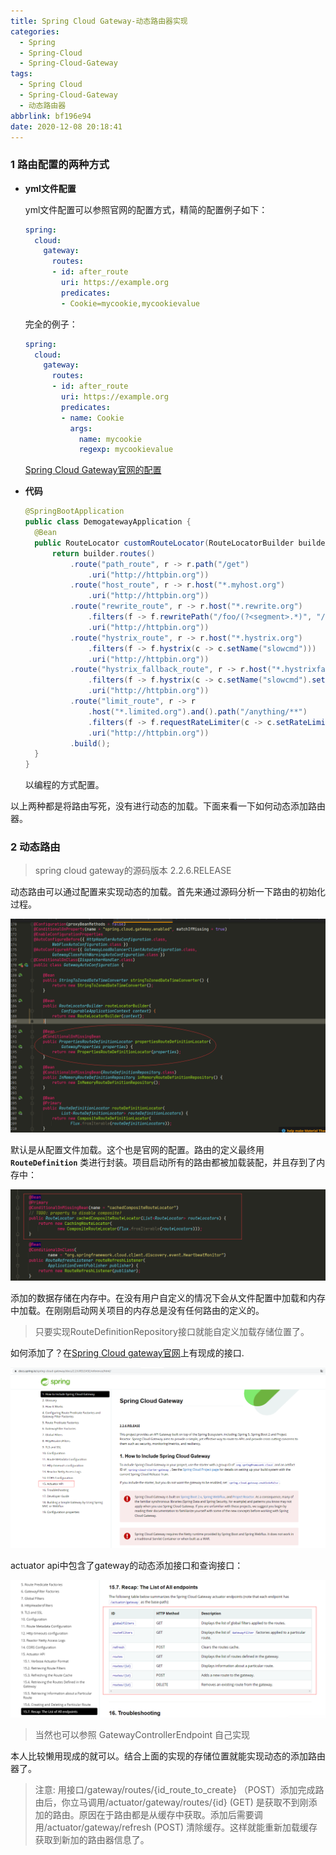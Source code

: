 ```yaml
---
title: Spring Cloud Gateway-动态路由器实现
categories:
  - Spring
  - Spring-Cloud
  - Spring-Cloud-Gateway
tags:
  - Spring Cloud
  - Spring-Cloud-Gateway
  - 动态路由器
abbrlink: bf196e94
date: 2020-12-08 20:18:41
---
```


### 1 路由配置的两种方式

- **yml文件配置**

  yml文件配置可以参照官网的配置方式，精简的配置例子如下：

  ```yaml
  spring:
    cloud:
      gateway:
        routes:
        - id: after_route
          uri: https://example.org
          predicates:
          - Cookie=mycookie,mycookievalue
  ```

  完全的例子：

  ```yaml
  spring:
    cloud:
      gateway:
        routes:
        - id: after_route
          uri: https://example.org
          predicates:
          - name: Cookie
            args:
              name: mycookie
              regexp: mycookievalue
  ```

  [Spring Cloud Gateway官网的配置](https://docs.spring.io/spring-cloud-gateway/docs/2.2.5.RELEASE/reference/html/#configuring-route-predicate-factories-and-gateway-filter-factories)

- **代码**

  ```java
  @SpringBootApplication
  public class DemogatewayApplication {
  	@Bean
  	public RouteLocator customRouteLocator(RouteLocatorBuilder builder) {
  		return builder.routes()
  			.route("path_route", r -> r.path("/get")
  				.uri("http://httpbin.org"))
  			.route("host_route", r -> r.host("*.myhost.org")
  				.uri("http://httpbin.org"))
  			.route("rewrite_route", r -> r.host("*.rewrite.org")
  				.filters(f -> f.rewritePath("/foo/(?<segment>.*)", "/${segment}"))
  				.uri("http://httpbin.org"))
  			.route("hystrix_route", r -> r.host("*.hystrix.org")
  				.filters(f -> f.hystrix(c -> c.setName("slowcmd")))
  				.uri("http://httpbin.org"))
  			.route("hystrix_fallback_route", r -> r.host("*.hystrixfallback.org")
  				.filters(f -> f.hystrix(c -> c.setName("slowcmd").setFallbackUri("forward:/hystrixfallback")))
  				.uri("http://httpbin.org"))
  			.route("limit_route", r -> r
  				.host("*.limited.org").and().path("/anything/**")
  				.filters(f -> f.requestRateLimiter(c -> c.setRateLimiter(redisRateLimiter())))
  				.uri("http://httpbin.org"))
  			.build();
  	}
  }
  ```

  以编程的方式配置。

以上两种都是将路由写死，没有进行动态的加载。下面来看一下如何动态添加路由器。

### 2 动态路由

> spring cloud gateway的源码版本 2.2.6.RELEASE

动态路由可以通过配置来实现动态的加载。首先来通过源码分析一下路由的初始化过程。

![](https://github.com/mxsm/document/blob/master/image/Spring/SpringCloud/SpringCloudGateway/springcloud%E8%B7%AF%E7%94%B1%E5%8A%A0%E8%BD%BD%E5%99%A8%E6%BA%90%E7%A0%81.png?raw=true)

默认是从配置文件加载。这个也是官网的配置。路由的定义最终用 **`RouteDefinition`** 类进行封装。项目启动所有的路由都被加载装配，并且存到了内存中：

![](https://github.com/mxsm/document/blob/master/image/Spring/SpringCloud/SpringCloudGateway/%E8%B7%AF%E7%94%B1%E5%8A%A0%E8%BD%BD%E5%88%B0%E5%86%85%E5%AD%98.png?raw=true)

添加的数据存储在内存中。在没有用户自定义的情况下会从文件配置中加载和内存中加载。在刚刚启动网关项目的内存总是没有任何路由的定义的。

> 只要实现RouteDefinitionRepository接口就能自定义加载存储位置了。

如何添加了？在[Spring Cloud gateway官网](https://docs.spring.io/spring-cloud-gateway/docs/2.2.6.RELEASE/reference/html/)上有现成的接口.

![](https://github.com/mxsm/document/blob/master/image/Spring/SpringCloud/SpringCloudGateway/gateway%E8%87%AA%E5%AE%9A%E4%B9%89%E6%8E%A5%E5%8F%A3.png?raw=true)

actuator api中包含了gateway的动态添加接口和查询接口：

![](https://github.com/mxsm/document/blob/master/image/Spring/SpringCloud/SpringCloudGateway/%E6%8E%A5%E5%8F%A3.png?raw=true)

> 当然也可以参照 GatewayControllerEndpoint 自己实现

本人比较懒用现成的就可以。结合上面的实现的存储位置就能实现动态的添加路由器了。

> 注意: 用接口/gateway/routes/{id_route_to_create} （POST）添加完成路由后，你立马调用/actuator/gateway/routes/{id} (GET) 是获取不到刚添加的路由。原因在于路由都是从缓存中获取。添加后需要调用/actuator/gateway/refresh (POST) 清除缓存。这样就能重新加载缓存获取到新加的路由器信息了。

